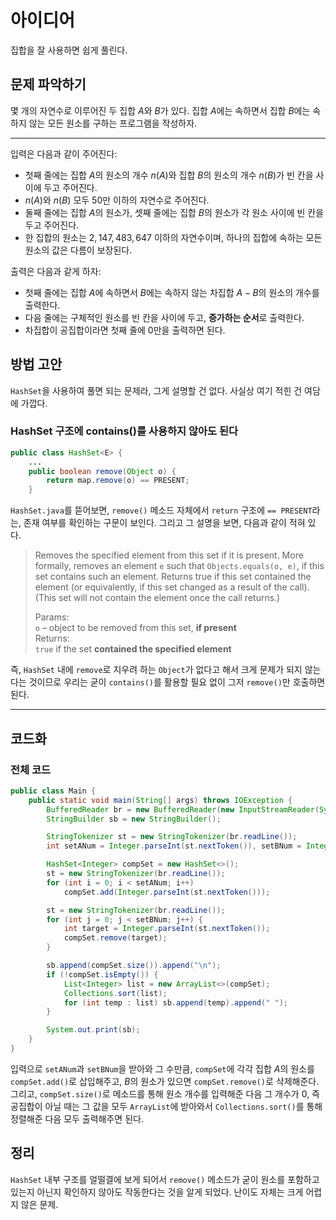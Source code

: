 # 아이디어
집합을 잘 사용하면 쉽게 풀린다.

## 문제 파악하기
몇 개의 자연수로 이루어진 두 집합 $A$와 $B$가 있다. 집합 $A$에는 속하면서 집합 $B$에는 속하지 않는 모든 원소를 구하는 프로그램을 작성하자.

---

입력은 다음과 같이 주어진다:
- 첫째 줄에는 집합 $A$의 원소의 개수 $n(A)$와 집합 $B$의 원소의 개수 $n(B)$가 빈 칸을 사이에 두고 주어진다.
- $n(A)$와 $n(B)$ 모두 50만 이하의 자연수로 주어진다.
- 둘째 줄에는 집합 $A$의 원소가, 셋째 줄에는 집합 $B$의 원소가 각 원소 사이에 빈 칸을 두고 주어진다.
- 한 집합의 원소는 $2,147,483,647$ 이하의 자연수이며, 하나의 집합에 속하는 모든 원소의 값은 다름이 보장된다.

출력은 다음과 같게 하자:
- 첫째 줄에는 집합 $A$에 속하면서 $B$에는 속하지 않는 차집합 $A-B$의 원소의 개수를 출력한다.
- 다음 줄에는 구체적인 원소를 빈 칸을 사이에 두고, **증가하는 순서**&ZeroWidthSpace;로 출력한다.
- 차집합이 공집합이라면 첫째 줄에 0만을 출력하면 된다.

## 방법 고안
`HashSet`을 사용하여 풀면 되는 문제라, 그게 설명할 건 없다. 사실상 여기 적힌 건 여담에 가깝다.

### HashSet 구조에 contains()를 사용하지 않아도 된다

```java
public class HashSet<E> {
	...
    public boolean remove(Object o) {
    	return map.remove(o) == PRESENT;
    }
```
`HashSet.java`를 뜯어보면, `remove()` 메소드 자체에서 `return` 구조에 `== PRESENT`라는, 존재 여부를 확인하는 구문이 보인다. 그리고 그 설명을 보면, 다음과 같이 적혀 있다.

> Removes the specified element from this set if it is present. More formally, removes an element `e` such that `Objects.equals(o, e)`, if this set contains such an element. Returns true if this set contained the element (or equivalently, if this set changed as a result of the call). (This set will not contain the element once the call returns.)   
>
> Params:   
> `o` – object to be removed from this set, **if present**   
> Returns:   
> `true` if the set **contained the specified element** 

즉, `HashSet` 내에 `remove`로 지우려 하는 `Object`가 없다고 해서 크게 문제가 되지 않는다는 것이므로 우리는 굳이 `contains()`를 활용할 필요 없이 그저 `remove()`만 호출하면 된다.

---

## 코드화
### 전체 코드
```java
public class Main {
    public static void main(String[] args) throws IOException {
        BufferedReader br = new BufferedReader(new InputStreamReader(System.in));
        StringBuilder sb = new StringBuilder();

        StringTokenizer st = new StringTokenizer(br.readLine());
        int setANum = Integer.parseInt(st.nextToken()), setBNum = Integer.parseInt(st.nextToken());

        HashSet<Integer> compSet = new HashSet<>();
        st = new StringTokenizer(br.readLine());
        for (int i = 0; i < setANum; i++)
            compSet.add(Integer.parseInt(st.nextToken()));

        st = new StringTokenizer(br.readLine());
        for (int j = 0; j < setBNum; j++) {
            int target = Integer.parseInt(st.nextToken());
            compSet.remove(target);
        }

        sb.append(compSet.size()).append("\n");
        if (!compSet.isEmpty()) {
            List<Integer> list = new ArrayList<>(compSet);
            Collections.sort(list);
            for (int temp : list) sb.append(temp).append(" ");
        }

        System.out.print(sb);
    }
}
```
입력으로 `setANum`과 `setBNum`을 받아와 그 수만큼, `compSet`에 각각 집합 $A$의 원소를 `compSet.add()`로 삽입해주고, $B$의 원소가 있으면 `compSet.remove()`로 삭제해준다. 그리고, `compSet.size()`로 메소드를 통해 원소 개수를 입력해준 다음 그 개수가 0, 즉 공집합이 아닐 때는 그 값을 모두 `ArrayList`에 받아와서 `Collections.sort()`를 통해 정렬해준 다음 모두 출력해주면 된다.

## 정리
`HashSet` 내부 구조를 얼떨결에 보게 되어서 `remove()` 메소드가 굳이 원소를 포함하고 있는지 아닌지 확인하지 않아도 작동한다는 것을 알게 되었다. 난이도 자체는 크게 어렵지 않은 문제.
